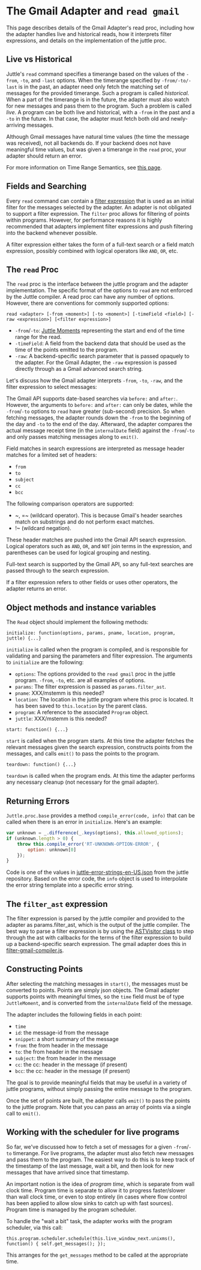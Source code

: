 # The Gmail Adapter and ``read gmail``

This page describes details of the Gmail Adapter's read proc, including how the adapter handles live and historical reads, how it interprets filter expressions, and details on the implementation of the juttle proc.

## Live vs Historical

Juttle's ``read`` command specifies a timerange based on the values of the ``-from``, ``-to``, and ``-last`` options. When the timerange specified by ``-from/-to/-last`` is in the past, an adapter need only fetch the matching set of messages for the provided timerange. Such a program is called *historical*. When a part of the timerange is in the future, the adapter must also watch for new messages and pass them to the program. Such a problem is called *live*. A program can be both live and historical, with a ``-from`` in the past and a ``-to`` in the future. In that case, the adapter must fetch both old and newly-arriving messages.

Although Gmail messages have natural time values (the time the message was received), not all backends do. If your backend does not have meaningful time values, but was given a timerange in the ``read`` proc, your adapter should return an error.

For more information on Time Range Semantics, see [this page](https://github.com/juttle/juttle/wiki/Time-Range-Semantics).

## Fields and Searching

Every ``read`` command can contain a [filter expression](https://github.com/juttle/juttle/blob/master/docs/concepts/filtering.md) that is used as an initial filter for the messages selected by the adapter. An adapter is not obligated to support a filter expression. The ``filter`` proc allows for filtering of points within programs. However, for performance reasons it is highly recommended that adapters implement filter expressions and push filtering into the backend whenever possible.

A filter expression either takes the form of a full-text search or a field match expression, possibly combined with logical operators like ``AND``, ``OR``, etc.

## The ``read`` Proc

The ``read`` proc is the interface between the juttle program and the adapter implementation. The specific format of the options to ``read`` are not enforced by the Juttle compiler. A read proc can have any number of options. However, there are conventions for commonly supported options:

```
read <adapter> [-from <moment>] [-to <moment>] [-timeField <field>] [-raw <expression>] [<filter expression>]
```

* ``-from``/``-to``: [Juttle Moments](https://github.com/juttle/juttle/blob/master/lib/moment/juttle-moment.js) representing the start and end of the time range for the read.
* ``-timeField``: A field from the backend data that should be used as the time of the points emitted to the program.
* ``-raw``: A backend-specific search parameter that is passed opaquely to the adapter. For the Gmail Adapter, the ``-raw`` expression is passed directly through as a Gmail advanced search string.

Let's discuss how the Gmail adapter interprets ``-from``, ``-to``, ``-raw``, and the filter expression to select messages:

The Gmail API supports date-based searches via ``before:`` and ``after:``. However, the arguments to ``before:`` and ``after:`` can only be dates, while the ``-from``/``-to`` options to ``read`` have greater (sub-second) precision. So when fetching messages, the adapter rounds down the ``-from`` to the beginning of the day and ``-to`` to the end of the day. Afterward, the adapter compares the actual message receipt time (in the ``internalDate`` field) against the ``-from``/``-to`` and only passes matching messages along to ``emit()``.

Field matches in search expressions are interpreted as message header matches for a limited set of headers:

* ``from``
* ``to``
* ``subject``
* ``cc``
* ``bcc``

The following comparison operators are supported:

* ~, =~ (wildcard operator). This is because Gmail's header searches match on substrings and do not perform exact matches.
* !~ (wildcard negation).

These header matches are pushed into the Gmail API search expression. Logical operators such as ``AND``, ``OR``, and ``NOT`` join terms in the expression, and parentheses can be used for logical grouping and nesting.

Full-text search is supported by the Gmail API, so any full-text searches are passed through to the search expression.

If a filter expression refers to other fields or uses other operators, the adapter returns an error.

## Object methods and instance variables

The ``Read`` object should implement the following methods:

```
initialize: function(options, params, pname, location, program, juttle) {...}
```

``initialize`` is called when the program is compiled, and is responsible for validating and parsing the parameters and filter expression. The arguments to ``initialize`` are the following:

* ``options``: The options provided to the ``read gmail`` proc in the juttle program. ``-from``, ``-to``, etc. are all examples of options.
* ``params``: The filter expression is passed as ``params.filter_ast``.
* ``pname``: XXX/mstemm is this needed?
* ``location``: The location in the juttle program where this proc is located. It has been saved to ``this.location`` by the parent class.
* ``program``: A reference to the associated ``Program`` object.
* ``juttle``: XXX/mstemm is this needed?

```
start: function() {...}
```

``start`` is called when the program starts. At this time the adapter fetches the relevant messages given the search expression, constructs points from the messages, and calls ``emit()`` to pass the points to the program.

```
teardown: function() {...}
```

``teardown`` is called when the program ends. At this time the adapter performs any necessary cleanup (not necessary for the gmail adapter).

## Returning Errors

``Juttle.proc.base`` provides a method ``compile_error(code, info)`` that can be
called when there is an error in ``initialize``. Here's an example:

```Javascript
var unknown = _.difference(_.keys(options), this.allowed_options);
if (unknown.length > 0) {
    throw this.compile_error('RT-UNKNOWN-OPTION-ERROR', {
        option: unknown[0]
    });
}
```

Code is one of the values in [juttle-error-strings-en-US.json](https://github.com/juttle/juttle/blob/master/lib/strings/juttle-error-strings-en-US.json) from the juttle repository. Based on the error code, the ``info`` object is used to interpolate the error string template into a specific error string.

## The ``filter_ast`` expression

The filter expression is parsed by the juttle compiler and provided to the adapter as params.filter_ast, which is the output of the juttle compiler. The best way to parse a filter expression is by using the [ASTVisitor class](https://github.com/juttle/juttle/blob/master/lib/compiler/ast-visitor.js) to step through the ast with callbacks for the terms of the filter expression to build up a backend-specific search expression. The gmail adapter does this in [filter-gmail-compiler.js](../lib/filter-gmail-compiler.js).

## Constructing Points

After selecting the matching messages in ``start()``, the messages must be converted to points. Points are simply json objects. The Gmail adapter supports points with meaningful times, so the ``time`` field must be of type ``JuttleMoment``, and is converted from the ``internalDate`` field of the message.

The adapter includes the following fields in each point:

* ``time``
* ``id``: the message-id from the message
* ``snippet``: a short summary of the message
* ``from``: the from header in the message
* ``to``: the from header in the message
* ``subject``: the from header in the message
* ``cc``: the cc: header in the message (if present)
* ``bcc``: the cc: header in the message (if present)

The goal is to provide meaningful fields that may be useful in a variety of juttle programs, without simply passing the entire message to the program.

Once the set of points are built, the adapter calls ``emit()`` to pass the points to the juttle program. Note that you can pass an array of points via a single call to ``emit()``.

## Working with the scheduler for live programs

So far, we've discussed how to fetch a set of messages for a given ``-from``/``-to`` timerange. For live programs, the adapter must also fetch new messages and pass them to the program. The easiest way to do this is to keep track of the timestamp of the last message, wait a bit, and then look for new messages that have arrived since that timestamp.

An important notion is the idea of *program time*, which is separate from wall clock time. Program time is separate to allow it to progress faster/slower than wall clock time, or even to stop entirely (in cases where flow control has been applied to allow slow sinks to catch up with fast sources). Program time is managed by the program scheduler.

To handle the "wait a bit" task, the adapter works with the program scheduler, via this call:

```
this.program.scheduler.schedule(this.live_window_next.unixms(), function() { self.get_messages(); });
```

This arranges for the ``get_messages`` method to be called at the appropriate time.

